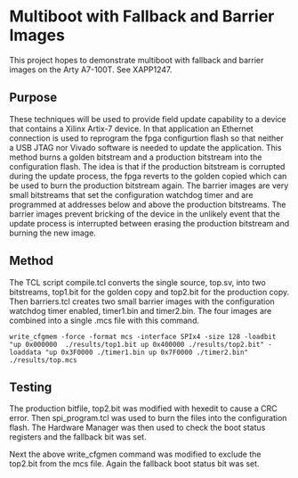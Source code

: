 # Multiboot with Fallback and Barrier Images
This project hopes to demonstrate multiboot with fallback and barrier images on the Arty A7-100T. See XAPP1247.

## Purpose
These techniques will be used to provide field update capability to a device that contains a Xilinx Artix-7 device.  In that application an Ethernet connection is used to reprogram the fpga configurtion flash so that neither a USB JTAG nor Vivado software is needed to update the application.  This method burns a golden bitstream and a production bitstream into the configuration flash. The idea is that if the production bitstream is corrupted during the update process, the fpga reverts to the golden copied which can be used to burn the production bitstream again. The barrier images are very small bitstreams that set the configuration watchdog timer and are programmed at addresses below and above the production bitstreams.  The barrier images prevent bricking of the device in the unlikely event that the update process is interrupted between erasing the production bitstream and burning the new image.

## Method
The TCL script compile.tcl converts the single source, top.sv, into two bitstreams, top1.bit for the golden copy and top2.bit for the production copy.  Then barriers.tcl creates two small barrier images with the configuration watchdog timer enabled, timer1.bin and timer2.bin. The four images are combined into a single .mcs file with this command.

    write_cfgmem -force -format mcs -interface SPIx4 -size 128 -loadbit "up 0x000000  ./results/top1.bit up 0x400000 ./results/top2.bit" -loaddata "up 0x3F0000 ./timer1.bin up 0x7F0000 ./timer2.bin" ./results/top.mcs

## Testing

The production bitfile, top2.bit was modified with hexedit to cause a CRC error.  Then spi_program.tcl was used to burn the files into the configuration flash. The Hardware Manager was then used to check the boot status registers and the fallback bit was set.

Next the above write_cfgmen command was modified to exclude the top2.bit from the mcs file.  Again the fallback boot status bit was set.


